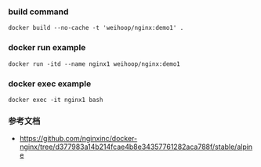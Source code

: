 ### build command

```
docker build --no-cache -t 'weihoop/nginx:demo1' .
```

### docker run example

```
docker run -itd --name nginx1 weihoop/nginx:demo1
```

### docker exec example

```
docker exec -it nginx1 bash
```

### 参考文档

- https://github.com/nginxinc/docker-nginx/tree/d377983a14b214fcae4b8e34357761282aca788f/stable/alpine
